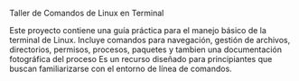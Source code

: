 Taller de Comandos de Linux en Terminal

Este proyecto contiene una guía práctica para el manejo básico de la terminal de Linux. Incluye comandos para navegación, gestión de archivos, directorios, permisos, procesos, paquetes y tambien una documentación fotográfica del proceso
Es un recurso diseñado para principiantes que buscan familiarizarse con el entorno de línea de comandos.

